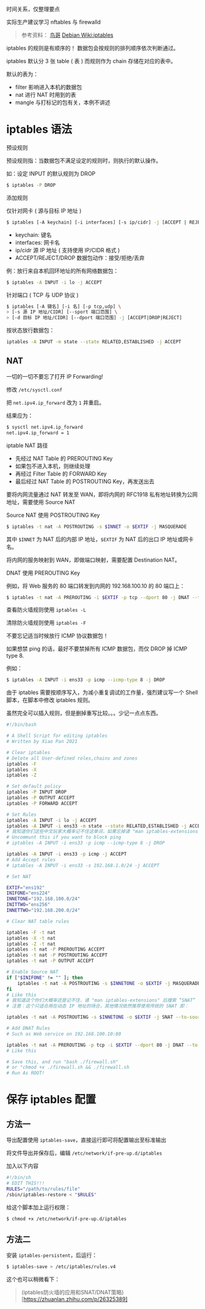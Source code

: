 时间关系，仅整理要点

实际生产建议学习 nftables 与 firewalld

> 参考资料：
> [鸟哥](https://linux.vbird.org/linux_server/centos6/0250simple_firewall.php#netfilter)
> [Debian Wiki:iptables](https://wiki.debian.org/iptables)

iptables 的规则是有顺序的！ 数据包会按规则的排列顺序依次判断通过。

iptables 默认分 3 张 table ( 表 ) 而规则作为 chain 存储在对应的表中。

默认的表为：

- filter 影响进入本机的数据包
- nat 进行 NAT 时用到的表
- mangle 与打标记的包有关，本例不讲述

# iptables 语法

预设规则

预设规则指：当数据包不满足设定的规则时，则执行的默认操作。

如：设定 INPUT 的默认规则为 DROP

```sh
$ iptables -P DROP
```

添加规则

仅针对网卡 ( 源与目标 IP 地址 )

```sh
$ iptables [-A keychain] [-i interfaces] [-s ip/cidr] -j [ACCEPT | REJECT | DROP]
```

- keychain: 键名
- interfaces: 网卡名
- ip/cidr 源 IP 地址 ( 支持使用 IP/CIDR 格式 )
- ACCEPT/REJECT/DROP  数据包动作：接受/拒绝/丢弃

例：放行来自本机回环地址的所有网络数据包：

```sh
$ iptables -A INPUT -i lo -j ACCEPT
```

针对端口 ( TCP 与 UDP 协议 )

```sh
$ iptables [-A 键名] [-i 名] [-p tcp,udp] \
> [-s 源 IP 地址/CIDR] [--sport 端口范围] \
> [-d 目标 IP 地址/CIDR] [--dport 端口范围] -j [ACCEPT|DROP|REJECT]
```

按状态放行数据包：

```sh
iptables -A INPUT -m state --state RELATED,ESTABLISHED -j ACCEPT
```

## NAT

一切的一切不要忘了打开 IP Forwarding!

修改 `/etc/sysctl.conf`

把 `net.ipv4.ip_forward` 改为 `1` 并重启。

结果应为：

```sh
$ sysctl net.ipv4.ip_forward
net.ipv4.ip_forward = 1
```

iptable NAT 路径

- 先经过 NAT Table 的 PREROUTING Key
- 如果包不进入本机，则继续处理
- 再经过 Filter Table 的 FORWARD Key
- 最后经过 NAT Table 的 POSTROUTING Key，再发送出去

要将内网流量通过 NAT 转发至 WAN，即将内网的 RFC1918 私有地址转换为公网地址，需要使用 Source NAT

Source NAT 使用 POSTROUTING Key

```sh
$ iptables -t nat -A POSTROUTING -s $INNET -o $EXTIF -j MASQUERADE
```

其中 `$INNET` 为 NAT 后的内部 IP 地址，`$EXTIF` 为 NAT 后的出口 IP 地址或网卡名。

将内网的服务映射到 WAN，即做端口映射，需要配置 Destination NAT。

DNAT 使用 PREROUTING Key

例如，将 Web 服务的 80 端口转发到内网的 192.168.100.10 的 80 端口上：

```sh
$ iptables -t nat -A PREROUTING -i $EXTIF -p tcp --dport 80 -j DNAT --to-destination 192.168.100.10:80
```

查看防火墙规则使用 `iptables -L`

清除防火墙规则使用 `iptables -F`

不要忘记适当时候放行 ICMP 协议数据包！

如果想禁 ping 的话，最好不要禁掉所有 ICMP 数据包，而仅 DROP 掉 ICMP type 8.

例如：

```sh
$ iptables -A INPUT -i ens33 -p icmp --icmp-type 8 -j DROP
```

由于 iptables 需要按顺序写入，为减小重复调试的工作量，强烈建议写一个 Shell 脚本，在脚本中修改 iptables 规则。

虽然完全可以插入规则，但是删掉重写比较。。。少记一点点东西。

```sh
#!/bin/bash

# A Shell Script for editing iptables
# Written by Xiao Pan 2021

# Clear iptables
# Delete all User-defined roles,chains and zones
iptables -F
iptables -X
iptables -Z

# Set default policy
iptables -P INPUT DROP
iptables -P OUTPUT ACCEPT
iptables -P FORWARD ACCEPT

# Set Rules
iptables -A INPUT -i lo -j ACCEPT
iptables -A INPUT -i ens33 -m state --state RELATED,ESTABLISHED -j ACCEPT
# 我知道你们这些中文玩家大概率记不住这单词，如果忘掉请 "man iptables-extensions"
# Uncommunt this if you want to block ping
# iptables -A INPUT -i ens33 -p icmp --icmp-type 8 -j DROP

iptables -A INPUT -i ens33 -p icmp -j ACCEPT
# Add Accept rules
# iptables -A INPUT -i ens33 -s 192.168.1.0/24 -j ACCEPT

# Set NAT

EXTIF="ens192"
INIFONE="ens224"
INNETONE="192.168.100.0/24"
INITTWO="ens256"
INNETTWO="192.168.200.0/24"

# Clear NAT table rules

iptables -F -t nat
iptables -X -t nat
iptables -Z -t nat
iptables -t nat -P PREROUTING ACCEPT
iptables -t nat -P POSTROUTING ACCEPT
iptables -t nat -P OUTPUT ACCEPT

# Enable Source NAT
if ["$INIFONE" != "" ]; then
    iptables -t nat -A POSTROUTING -s $INNETONE -o $EXTIF -j MASQUERADE
fi
# Like this
# 我知道这个你们大概率还是记不住，请 "man iptables-extensions" 后搜索 “SNAT” 全大写，或者搜索 “TARGET” 在 TARGET EXTENSIONS 中你们也会找得到的。
# 注意：这个只适合用在动态 IP 地址的场合，其他情况依然推荐使用传统的 SNAT 即：

iptables -t nat -A POSTROUTING -s $INNETONE -o $EXTIF -j SNAT --to-source 123.186.228.222

# Add DNAT Rules
# Such as Web service on 192.168.100.10:80

iptables -t nat -A PREROUTING -p tcp -i $EXTIF --dport 80 -j DNAT --to-destination 192.168.100.10:80
# Like this

# Save this, and run "bash ./firewall.sh"
# or "chmod +x ./firewall.sh && ./firewall.sh
# Run As ROOT!
```

# 保存 iptables 配置

## 方法一

导出配置使用 `iptables-save`，直接运行即可将配置输出至标准输出

将文件导出并保存后，编辑 `/etc/network/if-pre-up.d/iptables`

加入以下内容

```sh
#!/bin/sh
# EDIT THIS!!!
RULES="/path/to/rules/file"
/sbin/iptables-restore < "$RULES"
```

给这个脚本加上运行权限：

```sh
$ chmod +x /etc/network/if-pre-up.d/iptables
```
  
## 方法二

安装 `iptables-persistent`，后运行：

```sh
$ iptables-save > /etc/iptables/rules.v4
```


这个也可以稍微看下：

> (iptables防火墙的应用和SNAT/DNAT策略)[https://zhuanlan.zhihu.com/p/26325389]